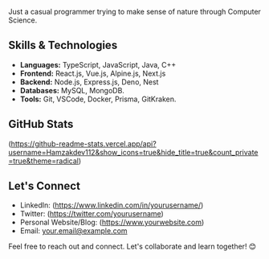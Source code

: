 Just a casual programmer trying to make sense of nature through Computer Science.

## Skills & Technologies
- **Languages:** TypeScript, JavaScript, Java, C++
- **Frontend:**  React.js, Vue.js, Alpine.js, Next.js
- **Backend:** Node.js, Express.js, Deno, Nest
- **Databases:**  MySQL, MongoDB.
- **Tools:** Git, VSCode, Docker, Prisma, GitKraken.

## GitHub Stats
(https://github-readme-stats.vercel.app/api?username=Hamzakdev112&show_icons=true&hide_title=true&count_private=true&theme=radical)

## Let's Connect
- LinkedIn: (https://www.linkedin.com/in/yourusername/)
- Twitter: (https://twitter.com/yourusername)
- Personal Website/Blog: (https://www.yourwebsite.com)
- Email: your.email@example.com

Feel free to reach out and connect. Let's collaborate and learn together! 😊
